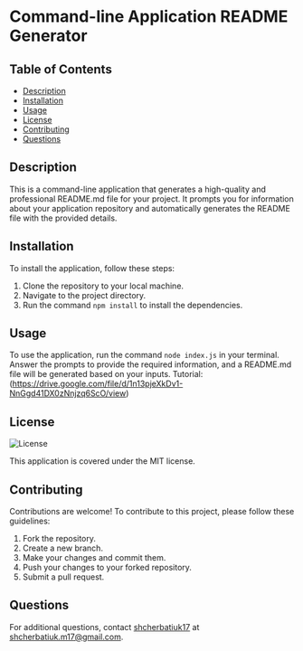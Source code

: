 # Command-line Application README Generator

## Table of Contents
- [Description](#description)
- [Installation](#installation)
- [Usage](#usage)
- [License](#license)
- [Contributing](#contributing)
- [Questions](#questions)

## Description
This is a command-line application that generates a high-quality and professional README.md file for your project. It prompts you for information about your application repository and automatically generates the README file with the provided details.

## Installation
To install the application, follow these steps:
1. Clone the repository to your local machine.
2. Navigate to the project directory.
3. Run the command `npm install` to install the dependencies.

## Usage
To use the application, run the command `node index.js` in your terminal. Answer the prompts to provide the required information, and a README.md file will be generated based on your inputs.
Tutorial: (https://drive.google.com/file/d/1n13pjeXkDv1-NnGgd41DX0zNnjzq6ScO/view)

## License
![License](https://img.shields.io/badge/License-MIT-brightgreen)

This application is covered under the MIT license.

## Contributing
Contributions are welcome! To contribute to this project, please follow these guidelines:
1. Fork the repository.
2. Create a new branch.
3. Make your changes and commit them.
4. Push your changes to your forked repository.
5. Submit a pull request.

## Questions
For additional questions, contact [shcherbatiuk17](https://github.com/shcherbatiuk17) at shcherbatiuk.m17@gmail.com.
